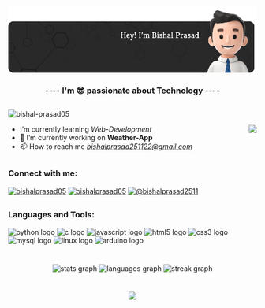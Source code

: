 <img src="header_image.png"></img>
<h3 align="center">---- I'm 😎 passionate about Technology ----</h3>

##

<span align="left"> <img src="https://komarev.com/ghpvc/?username=bishal-prasad05&label=Profile%20views&color=0e75b6&style=flat" alt="bishal-prasad05" /> </span>

  
  <img height="200" align="right" src="https://user-images.githubusercontent.com/120594033/231160190-456bfe69-4d4a-4541-b9f6-098d10603494.gif"/>
<!--   ![side](https://user-images.githubusercontent.com/120594033/231160190-456bfe69-4d4a-4541-b9f6-098d10603494.gif) -->

<div width="200" align="left">
  
- I’m currently learning *Web-Development*
  <br>
- 🔭 I’m currently working on **Weather-App**
  <br>
- 📫 How to reach me *bishalprasad251122@gmail.com*
  <br>
  </div>

##

<h3 align="left">Connect with me:</h3>
<p align="left">
<a href="https://linkedin.com/in/bishalprasad05" target="blank"><img align="center" src="https://raw.githubusercontent.com/rahuldkjain/github-profile-readme-generator/master/src/images/icons/Social/linked-in-alt.svg" alt="bishalprasad05" height="30" width="40" /></a>
<a href="https://instagram.com/bishalprasad05" target="blank"><img align="center" src="https://raw.githubusercontent.com/rahuldkjain/github-profile-readme-generator/master/src/images/icons/Social/instagram.svg" alt="bishalprasad05" height="30" width="40" /></a>
<a href="https://www.hackerrank.com/bishalprasad2511" target="blank"><img align="center" src="https://raw.githubusercontent.com/rahuldkjain/github-profile-readme-generator/master/src/images/icons/Social/hackerrank.svg" alt="@bishalprasad2511" height="30" width="40" /></a>

##  
  
<h3 align="left">Languages and Tools:</h3>
<div align="left" border="2px solid white">
  <img src="https://cdn.jsdelivr.net/gh/devicons/devicon/icons/python/python-original.svg" height="30" width="42" alt="python logo"  />
  <img src="https://cdn.jsdelivr.net/gh/devicons/devicon/icons/c/c-original.svg" height="30" width="42" alt="c logo"  />
  <img src="https://cdn.jsdelivr.net/gh/devicons/devicon/icons/javascript/javascript-original.svg" height="30" width="42" alt="javascript logo"  />
  <img src="https://cdn.jsdelivr.net/gh/devicons/devicon/icons/html5/html5-original.svg" height="30" width="42" alt="html5 logo"  />
  <img src="https://cdn.jsdelivr.net/gh/devicons/devicon/icons/css3/css3-original.svg" height="30" width="42" alt="css3 logo"  />
  <img src="https://cdn.jsdelivr.net/gh/devicons/devicon/icons/mysql/mysql-original.svg" height="30" width="42" alt="mysql logo"  />
  <img src="https://cdn.jsdelivr.net/gh/devicons/devicon/icons/linux/linux-original.svg" height="30" width="42" alt="linux logo"  />
  <img src="https://cdn.jsdelivr.net/gh/devicons/devicon/icons/arduino/arduino-original.svg" height="30" width="42" alt="arduino logo"  />
</div>

<br>

###

<div align="center">
  <img src="https://github-readme-stats.vercel.app/api?username=bishal-prasad05&hide_title=false&hide_rank=false&show_icons=true&include_all_commits=true&count_private=true&disable_animations=false&theme=dracula&locale=en&hide_border=false" height="150" alt="stats graph"  />
  <img src="https://github-readme-stats.vercel.app/api/top-langs?username=bishal-prasad05&locale=en&hide_title=false&layout=compact&card_width=320&langs_count=5&theme=dracula&hide_border=false" height="150" alt="languages graph"  />
  <img src="https://streak-stats.demolab.com?user=bishal&locale=en&mode=daily&theme=dracula&hide_border=false&border_radius=5" height="150" alt="streak graph"  />
</div>

###
<br>

<div align="center">
<img src="https://github.com/Bishal-prasad05/Bishal-prasad05/blob/output/github-contribution-grid-snake.svg">
</div>

###
